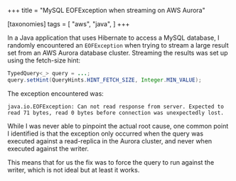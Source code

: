 +++
title = "MySQL EOFException when streaming on AWS Aurora"

[taxonomies]
tags = [
    "aws",
    "java",
]
+++

In a Java application that uses Hibernate to access a MySQL database, I randomly encountered an `EOFException` when trying to stream a large result set from an AWS Aurora database cluster.
Streaming the results was set up using the fetch-size hint:

```java
TypedQuery<_> query = ...;
query.setHint(QueryHints.HINT_FETCH_SIZE, Integer.MIN_VALUE);
```

The exception encountered was:

```
java.io.EOFException: Can not read response from server. Expected to read 71 bytes, read 0 bytes before connection was unexpectedly lost.
```

While I was never able to pinpoint the actual root cause, one common point I identified is that the exception only occurred when the query was executed against a read-replica in the Aurora cluster, and never when executed against the writer.

This means that for us the fix was to force the query to run against the writer, which is not ideal but at least it works.

